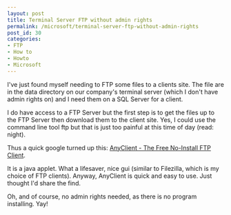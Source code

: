 ```yaml
---
layout: post
title: Terminal Server FTP without admin rights
permalink: /microsoft/terminal-server-ftp-without-admin-rights
post_id: 30
categories:
- FTP
- How to
- Howto
- Microsoft
---
```


I've just found myself needing to FTP some files to a clients site. The file are in the data directory on our company's terminal server (which I don't have admin rights on) and I need them on a SQL Server for a client.

I do have access to a FTP Server but the first step is to get the files up to the FTP Server then download them to the client site. Yes, I could use the command line tool
ftp but that is just too painful at this time of day (read: night).

Thus a quick google turned up this:
[AnyClient - The Free No-Install FTP Client](http://www.anyclient.com/applet.html).

It is a java applet. What a lifesaver, nice gui (similar to Filezilla, which is my choice of FTP clients). Anyway, AnyClient is quick and easy to use. Just thought I'd share the find.

Oh, and of course, no admin rights needed, as there is no program installing. Yay!

